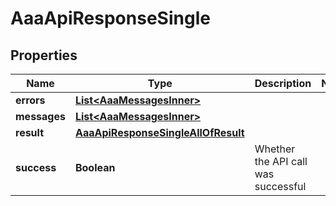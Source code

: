 

# AaaApiResponseSingle


## Properties

| Name | Type | Description | Notes |
|------------ | ------------- | ------------- | -------------|
|**errors** | [**List&lt;AaaMessagesInner&gt;**](AaaMessagesInner.md) |  |  |
|**messages** | [**List&lt;AaaMessagesInner&gt;**](AaaMessagesInner.md) |  |  |
|**result** | [**AaaApiResponseSingleAllOfResult**](AaaApiResponseSingleAllOfResult.md) |  |  |
|**success** | **Boolean** | Whether the API call was successful |  |



